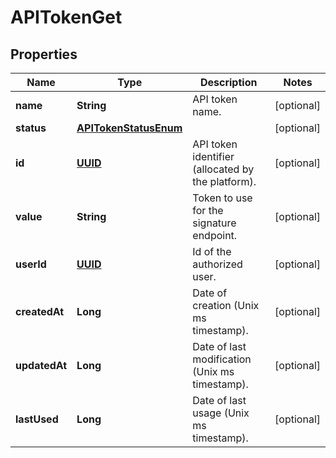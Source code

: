 

# APITokenGet

## Properties

Name | Type | Description | Notes
------------ | ------------- | ------------- | -------------
**name** | **String** | API token name. |  [optional]
**status** | [**APITokenStatusEnum**](APITokenStatusEnum.md) |  |  [optional]
**id** | [**UUID**](UUID.md) | API token identifier (allocated by the platform). |  [optional]
**value** | **String** | Token to use for the signature endpoint. |  [optional]
**userId** | [**UUID**](UUID.md) | Id of the authorized user. |  [optional]
**createdAt** | **Long** | Date of creation (Unix ms timestamp). |  [optional]
**updatedAt** | **Long** | Date of last modification (Unix ms timestamp). |  [optional]
**lastUsed** | **Long** | Date of last usage (Unix ms timestamp). |  [optional]



